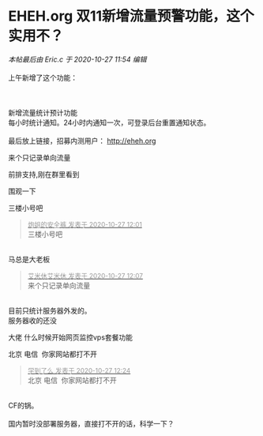 # EHEH.org 双11新增流量预警功能，这个实用不？


<i class="pstatus"> 本帖最后由 Eric.c 于 2020-10-27 11:54 编辑 </i><br />
<br />
上午新增了这个功能：<br />
<br />
<img id="aimg_OZ0c5" onclick="zoom(this, this.src, 0, 0, 0)" class="zoom" src="https://01.urlnode.com/2020/10/27/24741603770161_.pic_hd.png" onmouseover="img_onmouseoverfunc(this)" onload="thumbImg(this)" border="0" alt="" /><br />
<br />
<br />
新增流量统计预计功能<br />
每小时统计通知。24小时内通知一次，可登录后台重置通知状态。<br />
<br />
最后放上链接，招募内测用户： <font color="Red">http://eheh.org</font>

来个只记录单向流量

前排支持,刚在群里看到

围观一下

三楼小号吧

<div class="quote"><blockquote><font size="2"><a href="https://www.hostloc.com/forum.php?mod=redirect&amp;goto=findpost&amp;pid=9358317&amp;ptid=758918" target="_blank"><font color="#999999">炮姐的安全裤 发表于 2020-10-27 12:01</font></a></font><br />
三楼小号吧</blockquote></div><br />
马总是大老板<img src="static/image/smiley/default/titter.gif" smilieid="9" border="0" alt="" />

<div class="quote"><blockquote><font size="2"><a href="https://www.hostloc.com/forum.php?mod=redirect&amp;goto=findpost&amp;pid=9358353&amp;ptid=758918" target="_blank"><font color="#999999">艾米休艾米休 发表于 2020-10-27 12:07</font></a></font><br />
来个只记录单向流量</blockquote></div><br />
目前只统计服务器外发的。<br />
服务器收的还没

大佬 什么时候开始网页监控vps套餐功能

北京 电信&nbsp;&nbsp;你家网站都打不开

<div class="quote"><blockquote><font size="2"><a href="https://www.hostloc.com/forum.php?mod=redirect&amp;goto=findpost&amp;pid=9358411&amp;ptid=758918" target="_blank"><font color="#999999">学到了么 发表于 2020-10-27 12:24</font></a></font><br />
北京 电信&nbsp;&nbsp;你家网站都打不开</blockquote></div><br />
CF的锅。<br />
<br />
国内暂时没部署服务器，直接打不开的话，科学一下？<br />

